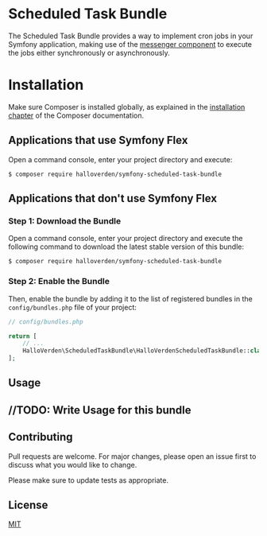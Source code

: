 Scheduled Task Bundle
==============================
The Scheduled Task  Bundle provides a way to implement cron jobs in your Symfony application, making use of the [messenger component](https://symfony.com/doc/current/messenger.html) to execute the jobs either synchronously or asynchronously.

Installation
============
Make sure Composer is installed globally, as explained in the
[installation chapter](https://getcomposer.org/doc/00-intro.md)
of the Composer documentation.

Applications that use Symfony Flex
----------------------------------

Open a command console, enter your project directory and execute:

```console
$ composer require halloverden/symfony-scheduled-task-bundle
```

Applications that don't use Symfony Flex
----------------------------------------

### Step 1: Download the Bundle

Open a command console, enter your project directory and execute the
following command to download the latest stable version of this bundle:

```console
$ composer require halloverden/symfony-scheduled-task-bundle
```

### Step 2: Enable the Bundle

Then, enable the bundle by adding it to the list of registered bundles
in the `config/bundles.php` file of your project:

```php
// config/bundles.php

return [
    // ...
    HalloVerden\ScheduledTaskBundle\HalloVerdenScheduledTaskBundle::class => ['all' => true],
];
```

## Usage
//TODO: Write Usage for this bundle
---

## Contributing
Pull requests are welcome. For major changes, please open an issue first to discuss what you would like to change.

Please make sure to update tests as appropriate.

## License
[MIT](https://choosealicense.com/licenses/mit/)
